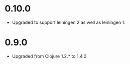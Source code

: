 # 0.10.0

* Upgraded to support leiningen 2 as well as leiningen 1.

# 0.9.0

* Upgraded from Clojure 1.2.* to 1.4.0
